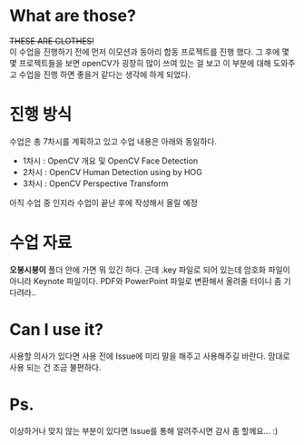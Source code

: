 # What are those?
~~THESE ARE CLOTHES!~~ <br>
이 수업을 진행하기 전에 먼저 이모션과 동아리 합동 프로젝트를 진행 했다. 그 후에 몇몇 프로젝트들을 보면 openCV가 굉장히 많이 쓰여 있는 걸 보고 이 부분에 대해 도와주고 수업을 진행 하면 좋을거 같다는 생각에 하게 되었다.

# 진행 방식
수업은 총 7차시를 계획하고 있고 수업 내용은 아래와 동일하다.

- 1차시 : OpenCV 개요 및 OpenCV Face Detection
- 2차시 : OpenCV Human Detection using by HOG
- 3차시 : OpenCV Perspective Transform

아직 수업 중 인지라 수업이 끝난 후에 작성해서 올릴 예정

# 수업 자료
__오붕시붕이__ 폴더 안에 가면 뭐 있긴 하다. 근데 .key 파일로 되어 있는데 암호화 파일이 아니라 Keynote 파일이다. PDF와 PowerPoint 파일로 변환해서 올려줄 터이니 좀 기다려라..

# Can I use it?
사용할 의사가 있다면 사용 전에 Issue에 미리 말을 해주고 사용해주길 바란다. 맘대로 사용 되는 건 조금 불편하다.

# Ps.
이상하거나 맞지 않는 부분이 있다면 Issue를 통해 알려주시면 감사 좀 할께요... :)